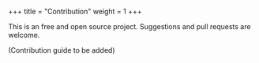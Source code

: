 +++
title = "Contribution"
weight = 1
+++

This is an free and open source project.
Suggestions and pull requests are welcome.

(Contribution guide to be added)
